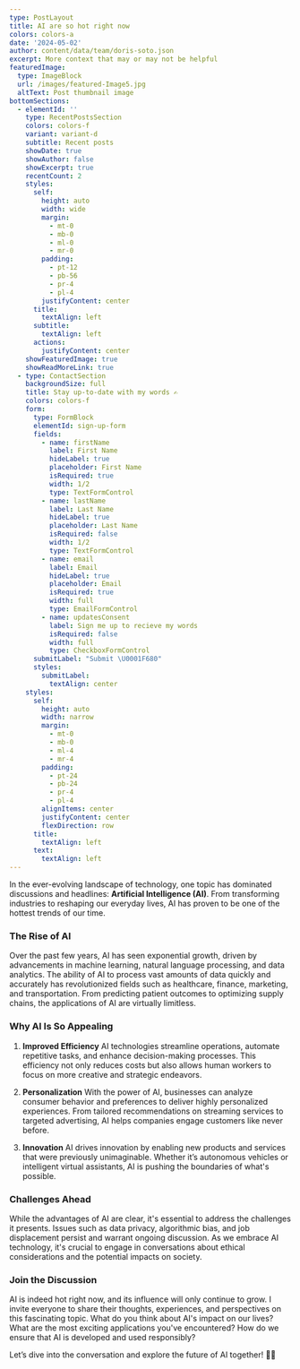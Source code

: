 ```yaml
---
type: PostLayout
title: AI are so hot right now
colors: colors-a
date: '2024-05-02'
author: content/data/team/doris-soto.json
excerpt: More context that may or may not be helpful
featuredImage:
  type: ImageBlock
  url: /images/featured-Image5.jpg
  altText: Post thumbnail image
bottomSections:
  - elementId: ''
    type: RecentPostsSection
    colors: colors-f
    variant: variant-d
    subtitle: Recent posts
    showDate: true
    showAuthor: false
    showExcerpt: true
    recentCount: 2
    styles:
      self:
        height: auto
        width: wide
        margin:
          - mt-0
          - mb-0
          - ml-0
          - mr-0
        padding:
          - pt-12
          - pb-56
          - pr-4
          - pl-4
        justifyContent: center
      title:
        textAlign: left
      subtitle:
        textAlign: left
      actions:
        justifyContent: center
    showFeaturedImage: true
    showReadMoreLink: true
  - type: ContactSection
    backgroundSize: full
    title: Stay up-to-date with my words ✍️
    colors: colors-f
    form:
      type: FormBlock
      elementId: sign-up-form
      fields:
        - name: firstName
          label: First Name
          hideLabel: true
          placeholder: First Name
          isRequired: true
          width: 1/2
          type: TextFormControl
        - name: lastName
          label: Last Name
          hideLabel: true
          placeholder: Last Name
          isRequired: false
          width: 1/2
          type: TextFormControl
        - name: email
          label: Email
          hideLabel: true
          placeholder: Email
          isRequired: true
          width: full
          type: EmailFormControl
        - name: updatesConsent
          label: Sign me up to recieve my words
          isRequired: false
          width: full
          type: CheckboxFormControl
      submitLabel: "Submit \U0001F680"
      styles:
        submitLabel:
          textAlign: center
    styles:
      self:
        height: auto
        width: narrow
        margin:
          - mt-0
          - mb-0
          - ml-4
          - mr-4
        padding:
          - pt-24
          - pb-24
          - pr-4
          - pl-4
        alignItems: center
        justifyContent: center
        flexDirection: row
      title:
        textAlign: left
      text:
        textAlign: left
---
```

In the ever-evolving landscape of technology, one topic has dominated discussions and headlines: **Artificial Intelligence (AI)**. From transforming industries to reshaping our everyday lives, AI has proven to be one of the hottest trends of our time.

### The Rise of AI

Over the past few years, AI has seen exponential growth, driven by advancements in machine learning, natural language processing, and data analytics. The ability of AI to process vast amounts of data quickly and accurately has revolutionized fields such as healthcare, finance, marketing, and transportation. From predicting patient outcomes to optimizing supply chains, the applications of AI are virtually limitless.

### Why AI Is So Appealing

1.  **Improved Efficiency**
    AI technologies streamline operations, automate repetitive tasks, and enhance decision-making processes. This efficiency not only reduces costs but also allows human workers to focus on more creative and strategic endeavors.

2.  **Personalization**
    With the power of AI, businesses can analyze consumer behavior and preferences to deliver highly personalized experiences. From tailored recommendations on streaming services to targeted advertising, AI helps companies engage customers like never before.

3.  **Innovation**
    AI drives innovation by enabling new products and services that were previously unimaginable. Whether it’s autonomous vehicles or intelligent virtual assistants, AI is pushing the boundaries of what's possible.

### Challenges Ahead

While the advantages of AI are clear, it's essential to address the challenges it presents. Issues such as data privacy, algorithmic bias, and job displacement persist and warrant ongoing discussion. As we embrace AI technology, it's crucial to engage in conversations about ethical considerations and the potential impacts on society.

### Join the Discussion

AI is indeed hot right now, and its influence will only continue to grow. I invite everyone to share their thoughts, experiences, and perspectives on this fascinating topic. What do you think about AI's impact on our lives? What are the most exciting applications you've encountered? How do we ensure that AI is developed and used responsibly?

Let’s dive into the conversation and explore the future of AI together! 💬🤖
